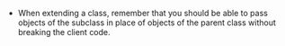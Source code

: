 - When extending a class, remember that you should be able to pass objects of the subclass in place of objects of the parent class without breaking the client code.
